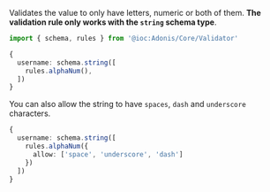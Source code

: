 Validates the value to only have letters, numeric or both of them. **The validation rule only works with the `string` schema
type**.

```ts
import { schema, rules } from '@ioc:Adonis/Core/Validator'

{
  username: schema.string([
    rules.alphaNum(),
  ])
}
```

You can also allow the string to have `spaces`, `dash` and `underscore` characters.

```ts
{
  username: schema.string([
    rules.alphaNum({
      allow: ['space', 'underscore', 'dash']
    })
  ])
}
```
